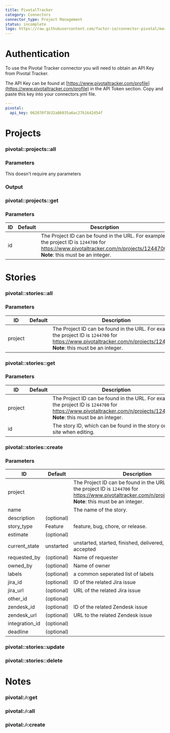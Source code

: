 ```yaml
---
title: PivotalTracker
category: Connectors
connector_type: Project Management
status: incomplete
logo: https://raw.githubusercontent.com/factor-io/connector-pivotal/master/logo.png
---
```


# Authentication
To use the Pivotal Tracker connector you will need to obtain an API Key from Pivotal Tracker.

The API Key can be found at [https://www.pivotaltracker.com/profile](https://www.pivotaltracker.com/profile) in the API Token section. Copy and paste this key into your connectors.yml file.

```yaml
---
pivotal:
  api_key: 062070f3b32a86035a6ac27b1642d54f
```
# Projects

### pivotal::projects::all


### Parameters
This doesn't require any parameters

### Output


### pivotal::projects::get

### Parameters

ID | Default | Description
--- | ------- | -----------
id |  | The Project ID can be found in the URL. For example, the project ID is `1244700` for https://www.pivotaltracker.com/n/projects/1244700. **Note**: this must be an integer.

# Stories

### pivotal::stories::all

### Parameters

ID | Default | Description
--- | ------- | -----------
project |  | The Project ID can be found in the URL. For example, the project ID is `1244700` for https://www.pivotaltracker.com/n/projects/1244700. **Note**: this must be an integer.

### pivotal::stories::get

### Parameters

ID | Default | Description
--- | ------- | -----------
project |  | The Project ID can be found in the URL. For example, the project ID is `1244700` for https://www.pivotaltracker.com/n/projects/1244700. **Note**: this must be an integer.
id |   | The story ID, which can be found in the story on the site when editing.

### pivotal::stories::create

### Parameters

ID | Default | Description
--- | ------- | -----------
project |  | The Project ID can be found in the URL. For example, the project ID is `1244700` for https://www.pivotaltracker.com/n/projects/1244700. **Note**: this must be an integer.
name | | The name of the story.
description | (optional) | 
story_type | Feature | feature, bug, chore, or release.
estimate | (optional) |
current_state | unstarted | unstarted, started, finished, delivered, rejected, accepted
requested_by | (optional) | Name of requester
owned_by | (optional) | Name of owner
labels | (optional) | a common seperated list of labels
jira_id | (optional) | ID of the related Jira issue
jira_url | (optional) | URL of the related Jira issue
other_id | (optional) | 
zendesk_id | (optional) | ID of the related Zendesk issue
zendesk_url | (optional) | URL to the related Zendesk issue
integration_id | (optional) | 
deadline | (optional) | 

### pivotal::stories::update
### pivotal::stories::delete

# Notes

### pivotal::notes::get
### pivotal::notes::all
### pivotal::notes::create



